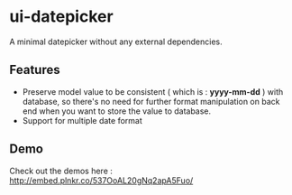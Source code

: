 # ui-datepicker
A minimal datepicker without any external dependencies.

## Features
* Preserve model value to be consistent ( which is : **yyyy-mm-dd** ) with database, so there's no need for further format manipulation on back end when you want to store the value to database.
* Support for multiple date format

## Demo
Check out the demos here : http://embed.plnkr.co/537OoAL20gNq2apA5Fuo/
